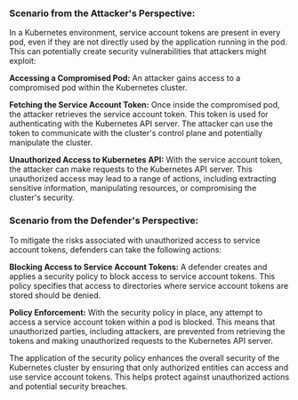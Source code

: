 ### Scenario from the Attacker's Perspective:

In a Kubernetes environment, service account tokens are present in every pod, even if they are not directly used by the application running in the pod. This can potentially create security vulnerabilities that attackers might exploit:

**Accessing a Compromised Pod:** An attacker gains access to a compromised pod within the Kubernetes cluster.

**Fetching the Service Account Token:** Once inside the compromised pod, the attacker retrieves the service account token. This token is used for authenticating with the Kubernetes API server. The attacker can use the token to communicate with the cluster's control plane and potentially manipulate the cluster.

**Unauthorized Access to Kubernetes API:** With the service account token, the attacker can make requests to the Kubernetes API server. This unauthorized access may lead to a range of actions, including extracting sensitive information, manipulating resources, or compromising the cluster's security.

### Scenario from the Defender's Perspective:

To mitigate the risks associated with unauthorized access to service account tokens, defenders can take the following actions:

**Blocking Access to Service Account Tokens:** A defender creates and applies a security policy to block access to service account tokens. This policy specifies that access to directories where service account tokens are stored should be denied.

**Policy Enforcement:** With the security policy in place, any attempt to access a service account token within a pod is blocked. This means that unauthorized parties, including attackers, are prevented from retrieving the tokens and making unauthorized requests to the Kubernetes API server.

The application of the security policy enhances the overall security of the Kubernetes cluster by ensuring that only authorized entities can access and use service account tokens. This helps protect against unauthorized actions and potential security breaches.

